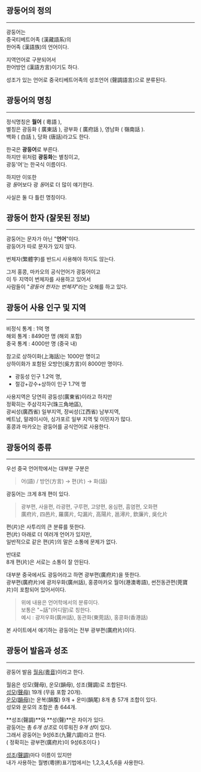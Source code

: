 ## 광둥어의 정의

---

광둥어는  
중국티베트어족 (漢藏語系)의  
한어족 (漢語族)의 언어이다.

지역언어로 구분되어서  
한어방언 (漢語方言)이기도 하다.

성조가 있는 언어로 중국티베트어족의
성조언어 (聲調語言)으로 분류된다.

## 광둥어의 명칭

---

정식명칭은 **월어** ( 粵語 ),  
별칭은 광둥화 ( 廣東話 ), 광부화 ( 廣府話 ), 영남화 ( 嶺南話 ).  
백화 ( 白話 ), 당화 (唐話)라고도 한다.

한국은 **광둥어**로 부른다.  
하지만 위처럼 **광둥화**는 별칭이고,  
광둥'어'는 한국식 이름이다.

하지만 이또한  
광 *둥*어보다 광 *동*어로 더 많이 얘기한다.

사실은 둘 다 틀린 명칭이다.

## 광둥어 한자 (잘못된 정보)

---

광둥어는 문자가 아닌 "**언어**"이다.  
광둥어가 따로 문자가 있지 않다.

번체자(繁體字)를 반드시 사용해야 하지도 않는다.

그저 홍콩, 마카오의 공식언어가 광둥어이고  
이 두 지역이 번체자를 사용하고 있어서  
사람들이 "_광둥어 한자는 번체자_"라는 오해를 하고 있다.

## 광둥어 사용 인구 및 지역

---

비정식 통계 : 1억 명  
해외 통계 : 8490만 명 (해외 포함)  
중국 통계 : 4000만 명 (중국 내)

참고로 상하이화(上海話)는 1000만 명이고  
상하이화가 포함된 오방언(吳方言)이 8000만 명이다.

- 광둥성 인구 1.2억 명,
- 절강+강수+상하이 인구 1.7억 명

사용지역은 당연히 광둥성(廣東省)이라고 하지만  
정확히는 주삼각지구(珠三角地區),  
광씨성(廣西省) 일부지역, 쟝씨성(江西省) 남부지역,  
베트남, 말레이시아, 싱가포르 일부 지역 및 이민자가 많다.  
홍콩과 마카오는 광둥어를 공식언어로 사용한다.

## 광둥어의 종류

---

우선 중국 언어학에서는 대부분 구분은

> 어(語) / 방언(方言) → 편(片) → 화(話)

광둥어는 크게 8개 편이 있다.

> 광부편, 사을편, 라광편, 구루편, 고양편, 옹심편, 흠염편, 오화편  
> 廣府片, 四邑片, 羅廣片, 勾漏片, 高陽片, 邕潯片, 欽廉片, 吳化片

편(片)은 사투리의 큰 분류를 뜻한다.  
편(片) 아래로 더 여러개 언어가 있지만,  
일반적으로 같은 편(片)의 말은 소통에 문제가 없다.

반대로  
8개 편(片)은 서로는 소통이 잘 안된다.

대부분 중국에서도 광둥어라고 하면 광부편(廣府片)을 뜻한다.  
광부편(廣府片)에 광저우화(廣州話), 홍콩마카오 월어(港澳粵語), 썬전동관편(莞寶片)이 포함되어 있어서이다.

> 위에 내용은 언어학에서의 분류이다.  
> 보통은 "~話"(어디말)로 칭한다.  
> 예시 : 광저우화(廣州話), 동관화(東莞話), 홍콩화(香港話)

본 사이트에서 얘기하는 광둥어는 전부 광부편(廣府片)이다.

## 광둥어 발음과 성조

---

광둥어 발음 [월음(粵音)](/cantonese/syllable)이라고 한다.

월음은 성모(聲母), 운모(韻母), 성조(聲調)로 조합된다.  
[성모(聲母)](/cantonese/syllable/initial) 19개 (무음 포함 20개).  
[운모(韻母)](/cantonese/syllable/vowel)는 운복(韻腹) 9개 + 운미(韻尾) 8개 총 57개 조합이 있다.  
성모와 운모의 조합은 총 644개.

**성조(聲調)**와 **성(聲)**은 차이가 있다.  
광둥어는 총 *6개 성조*로 이루워진 *9개 성*이 있다.  
그래서 광둥어는 9성6조(九聲六調)라고 한다.  
( 정확히는 광부편(廣府片)이 9성6조이다 )

[성조(聲調)](/cantonese/syllable/tone)마다 이름이 있지만  
내가 사용하는 월병(粵拼)표기법에서는 1,2,3,4,5,6을 사용한다.
